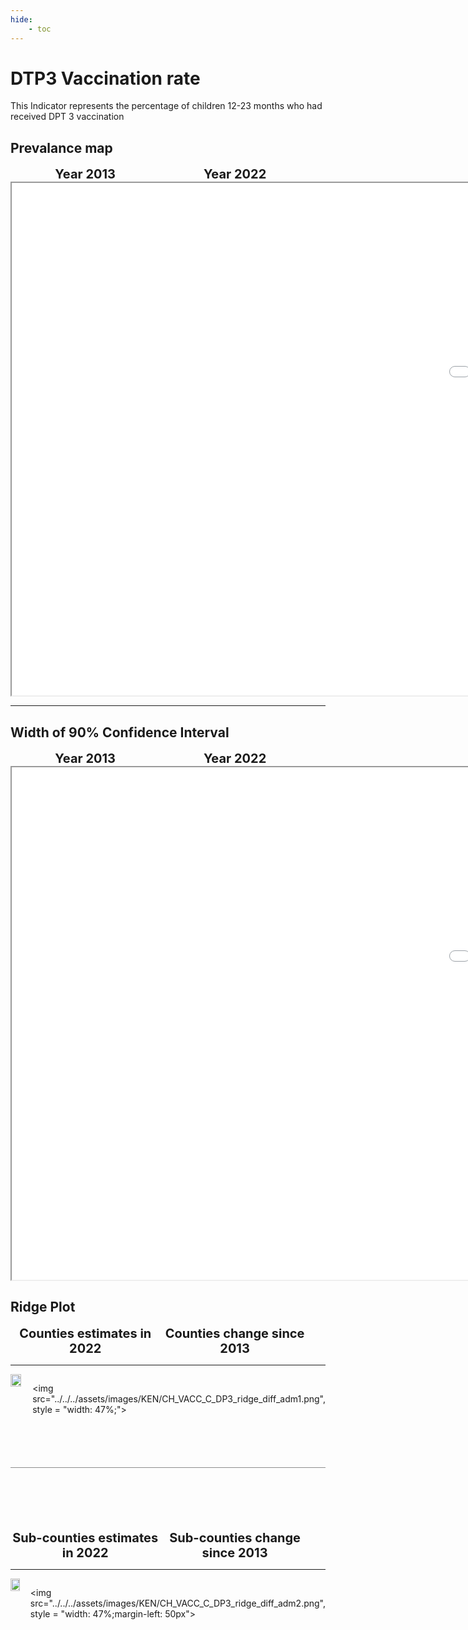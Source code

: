 ```yaml
---
hide:
    - toc
---
```

# DTP3 Vaccination rate

This Indicator represents the percentage of children 12-23 months who had received DPT 3 vaccination

## Prevalance map

<div style="width: 95%; display:grid; grid-template-columns: repeat(2, 1fr); gap: 0px; text-align:center; font-weight:bold;x">
  <div style="font-size: 20px">Year 2013</div>
  <div style="font-size: 20px">Year 2022</div>
</div>

<iframe src="../../../assets/images/KEN/CH_VACC_C_DP3_detail.html" style = "width: 2000px; height: 820px"></iframe>

---

## Width of 90% Confidence Interval

<div style="width: 95%; display:grid; grid-template-columns: repeat(2, 1fr); gap: 0px; text-align:center; font-weight:bold;x">
  <div style="font-size: 20px">Year 2013</div>
  <div style="font-size: 20px">Year 2022</div>
</div>

<iframe src="../../../assets/images/KEN/CH_VACC_C_DP3_detail_ci.html" style = "width: 2000px; height: 820px"></iframe>

## Ridge Plot

<div style="width: 95%; display:grid; grid-template-columns: repeat(2, 1fr); gap: 0px; text-align:center; font-weight:bold;x">
  <div style="font-size: 20px">Counties estimates in 2022</div>
  <div style="font-size: 20px">Counties change since 2013</div>
</div>

---

<div style="display: flex">
<img src="../../../assets/images/KEN/CH_VACC_C_DP3_ridge_adm1.png", style = "width: 47%;">

<img src="../../../assets/images/KEN/CH_VACC_C_DP3_ridge_diff_adm1.png", style = "width: 47%;">

</div>

<hr style="height: 1px; background-color: #8c8c8cff; border: none; margin: 20px 0; margin-bottom: 100px; margin-top: 70px;">


<div style="width: 95%; display:grid; grid-template-columns: repeat(2, 1fr); gap: 0px; text-align:center; font-weight:bold;x">
  <div style="font-size: 20px">Sub-counties estimates in 2022</div>
  <div style="font-size: 20px">Sub-counties change since 2013</div>
</div>

---

<div style="display: flex">
<img src="../../../assets/images/KEN/CH_VACC_C_DP3_ridge_adm2.png", style = "width: 47%">

<img src="../../../assets/images/KEN/CH_VACC_C_DP3_ridge_diff_adm2.png", style = "width: 47%;margin-left: 50px">

</div>